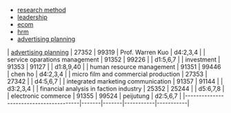
- [research method](research-method)
- [leadership](leadership)
- [ecom](ecom)
- [hrm](hrm)
- [advertising planning](advertising-planning)



| [advertising planning](advertising-planning) | 27352    | 99319     | Prof. Warren Kuo   | d4:2,3,4 |
| service oparations management          | 91352 | 99226 |           | d1:5,6,7  |
| investment                             | 91353 | 91127 |           | d1:8,9,40 |
| human resource management              | 91351 | 99446 | chen ho   | d4:2,3,4  |
| micro film and commercial production   | 27353 | 27342 |           | d4:5,6,7  |
| integrated marketing communication     | 91357 | 91144 |           | d3:2,3,4  |
| financial analysis in faction industry | 25352 | 25244 |           | d5:6,7,8  |
| electronic commerce                    | 91355 | 99524 | peijutung | d2:5,6,7  |
|----------------------------------------|-------|-------|-----------|-----------|
